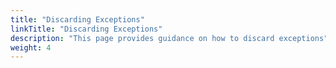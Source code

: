 ```yaml
---
title: "Discarding Exceptions"
linkTitle: "Discarding Exceptions"
description: "This page provides guidance on how to discard exceptions"
weight: 4
---
```

